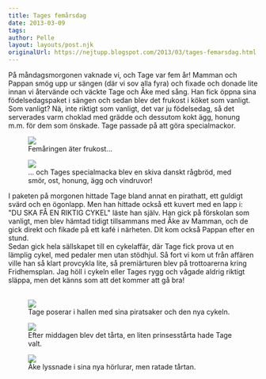 ```yaml
---
title: Tages femårsdag
date: 2013-03-09
tags: 	
author: Pelle
layout: layouts/post.njk
originalUrl: https://nejtupp.blogspot.com/2013/03/tages-femarsdag.html
---
```


På måndagsmorgonen vaknade vi, och Tage var fem år! Mamman och Pappan smög upp ur sängen (där vi sov alla fyra) och fixade och donade lite innan vi återvände och väckte Tage och Åke med sång. Han fick öppna sina födelsedagspaket i sängen och sedan blev det frukost i köket som vanligt. Som vanligt? Nä, inte riktigt som vanligt, det var ju födelsedag, så det serverades varm choklad med grädde och dessutom kokt ägg, honung m.m. för dem som önskade. Tage passade på att göra specialmackor.</div>

<figure>
	<img src="../../../../img/Tages+fo%CC%88delsedag-PERK1798.jpg">
	<figcaption>Femåringen äter frukost...</figcaption>
</figure>

<figure>
	<img src="../../../../img/Tages+fo%CC%88delsedag-PERK1802.jpg">
	<figcaption>... och Tages specialmacka blev en skiva danskt rågbröd, med smör, ost, honung, ägg och vindruvor!</figcaption>
</figure>I paketen på morgonen hittade Tage bland annat en pirathatt, ett guldigt svärd och en ögonlapp. Men han hittade också ett kuvert med en lapp i: "DU SKA FÅ EN RIKTIG CYKEL" läste han själv. Han gick på förskolan som vanligt, men blev hämtad tidigt tillsammans med Åke av Mamman, och de gick direkt och fikade på ett kafé i närheten. Dit kom också Pappan efter en stund.<br>Sedan gick hela sällskapet till en cykelaffär, där Tage fick prova ut en lämplig cykel, med pedaler men utan stödhjul. Så fort vi kom ut från affären ville han så klart provcykla lite, så premiärturen blev på trottoarerna kring Fridhemsplan. Jag höll i cykeln eller Tages rygg och vågade aldrig riktigt släppa, men det känns som att det kommer att gå bra!<br><br>

<figure>
	<img src="../../../../img/Tages+fo%CC%88delsedag-PERK1854.jpg">
	<figcaption>Tage poserar i hallen med sina piratsaker och den nya cykeln.</figcaption>
</figure>

<figure>
	<img src="../../../../img/Tages+fo%CC%88delsedag-PERK1857.jpg">
	<figcaption>Efter middagen blev det tårta, en liten prinsesstårta hade Tage valt.</figcaption>
</figure>

<figure>
	<img src="../../../../img/Tages+fo%CC%88delsedag-PERK1865.jpg">
	<figcaption>Åke lyssnade i sina nya hörlurar, men ratade tårtan.</figcaption>
</figure><br>
